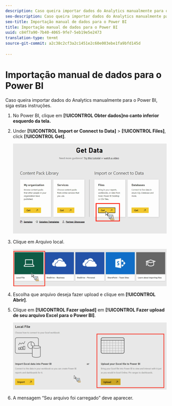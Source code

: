```yaml
---
description: Caso queira importar dados do Analytics manualmente para o Power BI, siga estas instruções.
seo-description: Caso queira importar dados do Analytics manualmente para o Power BI, siga estas instruções.
seo-title: Importação manual de dados para o Power BI
title: Importação manual de dados para o Power BI
uuid: c84f7a90-7b40-4065-9fe7-5eb19e5e2473
translation-type: tm+mt
source-git-commit: a2c38c2cf3a2c1451e2c60e003ebe1fa9bfd145d

---
```



# Importação manual de dados para o Power BI

Caso queira importar dados do Analytics manualmente para o Power BI, siga estas instruções.

1. No Power BI, clique em **[!UICONTROL Obter dados]no canto inferior esquerdo da tela.**
1. Under **[!UICONTROL Import or Connect to Data]** &gt; **[!UICONTROL Files]**, click **[!UICONTROL Get]**.

   ![](assets/get-data.png)

1. Clique em Arquivo local.

   ![](assets/local-file.png)

1. Escolha que arquivo deseja fazer upload e clique em **[!UICONTROL Abrir]**.
1. Clique em **[!UICONTROL Fazer upload]** em **[!UICONTROL Fazer upload de seu arquivo Excel para o Power BI]**.

   ![](assets/upload-excel-file.png)

1. A mensagem “Seu arquivo foi carregado” deve aparecer.

